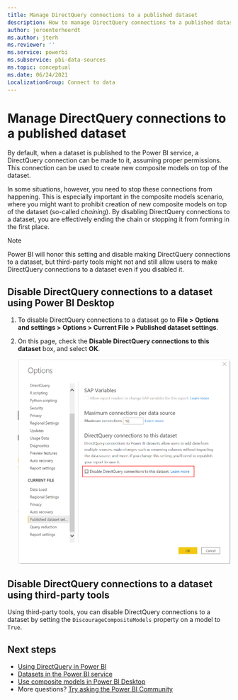 ```yaml
---
title: Manage DirectQuery connections to a published dataset
description: How to manage DirectQuery connections to a published dataset in Power BI
author: jeroenterheerdt
ms.author: jterh
ms.reviewer: ''
ms.service: powerbi
ms.subservice: pbi-data-sources
ms.topic: conceptual
ms.date: 06/24/2021
LocalizationGroup: Connect to data
---
```

# Manage DirectQuery connections to a published dataset

By default, when a dataset is published to the Power BI service, a DirectQuery connection can be made to it, assuming proper permissions. This connection can be used to create new composite models on top of the dataset.

In some situations, however, you need to stop these connections from happening. This is especially important in the composite models scenario, where you might want to prohibit creation of new composite models on top of the dataset (so-called *chaining*). By disabling DirectQuery connections to a dataset, you are effectively ending the chain or stopping it from forming in the first place.

> [!NOTE]
> Power BI will honor this setting and disable making DirectQuery connections to a dataset, but third-party tools might not and still allow users to make DirectQuery connections to a dataset even if you disabled it.

## Disable DirectQuery connections to a dataset using Power BI Desktop

1. To disable DirectQuery connections to a dataset go to **File > Options and settings > Options > Current File > Published dataset settings**. 
2. On this page, check the **Disable DirectQuery connections to this dataset** box, and select **OK**.

    ![Screenshot of disable DirectQuery connections to this dataset setting in Power BI Desktop Options menu.](media/desktop-disable-directquery-connections-to-dataset/desktop-disable-directquery-connections-to-dataset.png)

## Disable DirectQuery connections to a dataset using third-party tools
Using third-party tools, you can disable DirectQuery connections to a dataset by setting the `DiscourageCompositeModels` property on a model to `True`.

## Next steps
- [Using DirectQuery in Power BI](desktop-directquery-about.md)
- [Datasets in the Power BI service](service-dataset-modes-understand.md)
- [Use composite models in Power BI Desktop](../transform-model/desktop-composite-models.md)
- More questions? [Try asking the Power BI Community](https://community.powerbi.com/)
